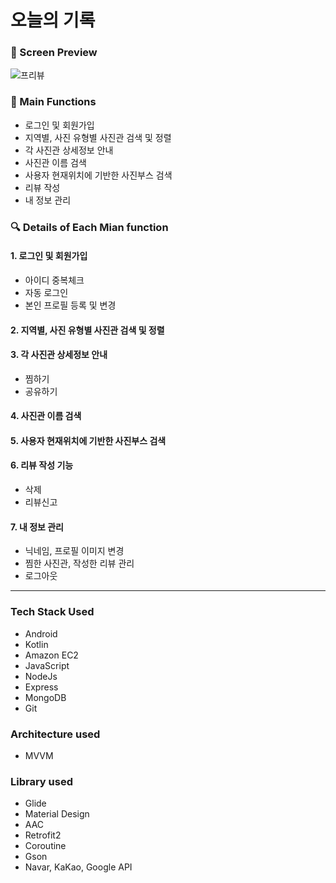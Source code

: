 # 오늘의 기록

### 👀 Screen Preview
![프리뷰](https://user-images.githubusercontent.com/83576096/160437366-3b057c06-8616-4f43-b33b-8e6d31620f31.PNG)

### 📌 Main Functions
* 로그인 및 회원가입
* 지역별, 사진 유형별 사진관 검색 및 정렬
* 각 사진관 상세정보 안내
* 사진관 이름 검색
* 사용자 현재위치에 기반한 사진부스 검색
* 리뷰 작성
* 내 정보 관리

### 🔍 Details of Each Mian function

#### 1. 로그인 및 회원가입
* 아이디 중복체크
* 자동 로그인
* 본인 프로필 등록 및 변경

#### 2. 지역별, 사진 유형별 사진관 검색 및 정렬

#### 3. 각 사진관 상세정보 안내
* 찜하기
* 공유하기

#### 4. 사진관 이름 검색

#### 5. 사용자 현재위치에 기반한 사진부스 검색

#### 6. 리뷰 작성 기능
* 삭제
* 리뷰신고

#### 7. 내 정보 관리
* 닉네임, 프로필 이미지 변경
* 찜한 사진관, 작성한 리뷰 관리
* 로그아웃

---
### Tech Stack Used
* Android
* Kotlin
* Amazon EC2
* JavaScript
* NodeJs
* Express
* MongoDB
* Git

### Architecture used
* MVVM 

### Library used
* Glide
* Material Design
* AAC
* Retrofit2
* Coroutine
* Gson
* Navar, KaKao, Google API
